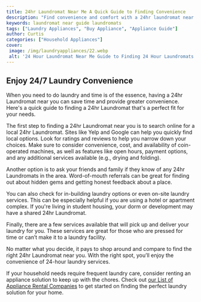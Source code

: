 ```yaml
---
title: 24hr Laundromat Near Me A Quick Guide to Finding Convenience
description: "Find convenience and comfort with a 24hr laundromat near you Save time and learn how to quickly locate one with this helpful guide"
keywords: laundromat near guide laundromats
tags: ["Laundry Appliances", "Buy Appliance", "Appliance Guide"]
author: Curtis
categories: ["Household Appliances"]
cover: 
 image: /img/laundryappliances/22.webp
 alt: '24 Hour Laundromat Near Me Guide to Finding 24 Hour Laundromats'
---
```

## Enjoy 24/7 Laundry Convenience
When you need to do laundry and time is of the essence, having a 24hr Laundromat near you can save time and provide greater convenience. Here's a quick guide to finding a 24hr Laundromat that's a perfect fit for your needs.

The first step to finding a 24hr Laundromat near you is to search online for a local 24hr Laundromat. Sites like Yelp and Google can help you quickly find local options. Look for ratings and reviews to help you narrow down your choices. Make sure to consider convenience, cost, and availability of coin-operated machines, as well as features like open hours, payment options, and any additional services available (e.g., drying and folding).

Another option is to ask your friends and family if they know of any 24hr Laundromats in the area. Word-of-mouth referrals can be great for finding out about hidden gems and getting honest feedback about a place.

You can also check for in-building laundry options or even on-site laundry services. This can be especially helpful if you are using a hotel or apartment complex. If you're living in student housing, your dorm or development may have a shared 24hr Laundromat.

Finally, there are a few services available that will pick up and deliver your laundry for you. These services are great for those who are pressed for time or can’t make it to a laundry facility.

No matter what you decide, it pays to shop around and compare to find the right 24hr Laundromat near you. With the right spot, you’ll enjoy the convenience of 24-hour laundry services.

If your household needs require frequent laundry care, consider renting an appliance solution to keep up with the chores. Check out [our List of Appliance Rental Companies](./pages/appliance-rental) to get started on finding the perfect laundry solution for your home.
